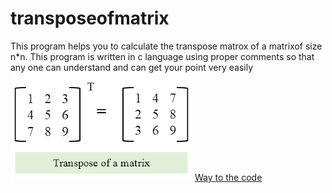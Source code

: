 # transposeofmatrix
This program helps you to calculate the transpose matrox of a matrixof size n*n. 
This program is written in c language using proper comments so that any one can understand and can get your point very easily
![](https://github.com/ASTHA193/transposeofmatrix/blob/master/transpose.png)
[Way to the code](https://github.com/ASTHA193/transposeofmatrix/commit/161e06deac7800825f1cee1b92e44be5fee2d6ff)
